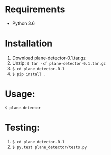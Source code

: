# Requirements
- Python 3.6

# Installation
1. Download plane-detector-0.1.tar.gz
2. Unzip: `$ tar -xf plane-detector-0.1.tar.gz`
3. `$ cd plane_detector-0.1`
4. `$ pip install .`

# Usage:
`$ plane-detector`

# Testing:
1. `$ cd plane_detector-0.1`
2. `$ py.test plane_detector/tests.py`
